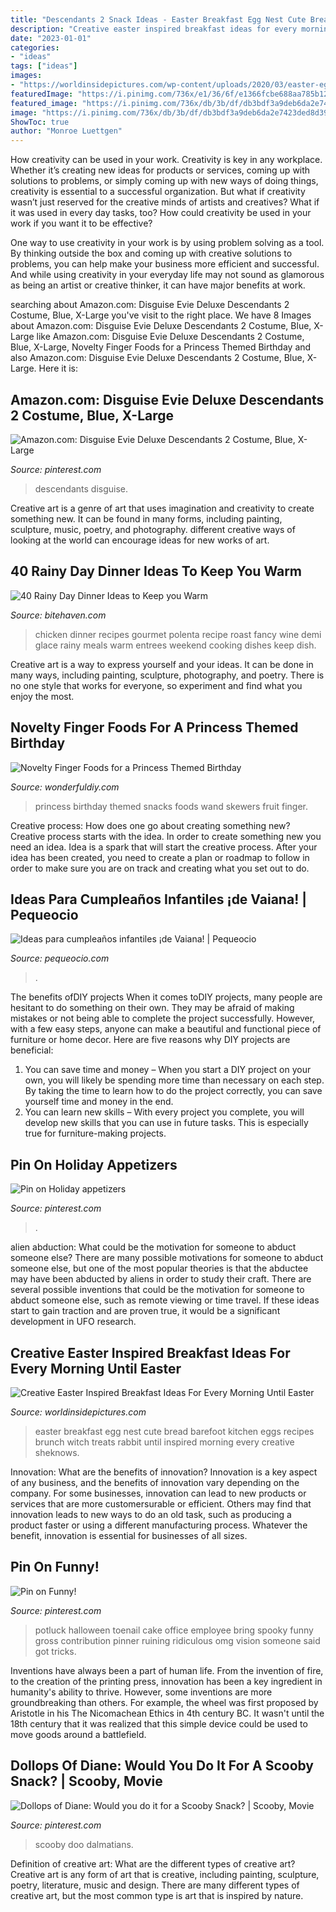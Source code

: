 ```yaml
---
title: "Descendants 2 Snack Ideas - Easter Breakfast Egg Nest Cute Bread Barefoot Kitchen Eggs Recipes Brunch Witch Treats Rabbit Until Inspired Morning Every Creative Sheknows"
description: "Creative easter inspired breakfast ideas for every morning until easter"
date: "2023-01-01"
categories:
- "ideas"
tags: ["ideas"]
images:
- "https://worldinsidepictures.com/wp-content/uploads/2020/03/easter-egg-in-a-basket.jpg"
featuredImage: "https://i.pinimg.com/736x/e1/36/6f/e1366fcbe688aa785b120e9323c30e83.jpg"
featured_image: "https://i.pinimg.com/736x/db/3b/df/db3bdf3a9deb6da2e7423ded8d39a99a.jpg"
image: "https://i.pinimg.com/736x/db/3b/df/db3bdf3a9deb6da2e7423ded8d39a99a.jpg"
ShowToc: true
author: "Monroe Luettgen"
---
```



How creativity can be used in your work.
Creativity is key in any workplace. Whether it’s creating new ideas for products or services, coming up with solutions to problems, or simply coming up with new ways of doing things, creativity is essential to a successful organization.
But what if creativity wasn’t just reserved for the creative minds of artists and creatives? What if it was used in every day tasks, too? How could creativity be used in your work if you want it to be effective?

One way to use creativity in your work is by using problem solving as a tool. By thinking outside the box and coming up with creative solutions to problems, you can help make your business more efficient and successful. And while using creativity in your everyday life may not sound as glamorous as being an artist or creative thinker, it can have major benefits at work.

	

		
searching about Amazon.com: Disguise Evie Deluxe Descendants 2 Costume, Blue, X-Large you've visit to the right place. We have 8 Images about Amazon.com: Disguise Evie Deluxe Descendants 2 Costume, Blue, X-Large like Amazon.com: Disguise Evie Deluxe Descendants 2 Costume, Blue, X-Large, Novelty Finger Foods for a Princess Themed Birthday and also Amazon.com: Disguise Evie Deluxe Descendants 2 Costume, Blue, X-Large. Here it is:
		
    
## Amazon.com: Disguise Evie Deluxe Descendants 2 Costume, Blue, X-Large

<img loading=lazy src="https://i.pinimg.com/736x/db/3b/df/db3bdf3a9deb6da2e7423ded8d39a99a.jpg" onerror="this.onerror=null;this.src='https://tse3.mm.bing.net/th?id=OIP.qV0guNgv0k-UPGZxjvmmaAHaNC&amp;pid=15.1';" alt="Amazon.com: Disguise Evie Deluxe Descendants 2 Costume, Blue, X-Large">

_Source: pinterest.com_

>descendants disguise. 

	

Creative art is a genre of art that uses imagination and creativity to create something new. It can be found in many forms, including painting, sculpture, music, poetry, and photography. different creative ways of looking at the world can encourage ideas for new works of art.

    
## 40 Rainy Day Dinner Ideas To Keep You Warm

<img loading=lazy src="http://bitehaven.com/wp-content/uploads/2017/02/4-rainy-day-dinner-ideas.jpg" onerror="this.onerror=null;this.src='https://tse3.mm.bing.net/th?id=OIP.PI0PgG55WhiYqaLhYhJinAHaLW&amp;pid=15.1';" alt="40 Rainy Day Dinner Ideas to Keep you Warm">

_Source: bitehaven.com_

>chicken dinner recipes gourmet polenta recipe roast fancy wine demi glace rainy meals warm entrees weekend cooking dishes keep dish. 

	

Creative art is a way to express yourself and your ideas. It can be done in many ways, including painting, sculpture, photography, and poetry. There is no one style that works for everyone, so experiment and find what you enjoy the most.

    
## Novelty Finger Foods For A Princess Themed Birthday

<img loading=lazy src="https://cdn.wonderfuldiy.com/wp-content/uploads/2016/04/Princess-wand-fruit-skewers.jpg" onerror="this.onerror=null;this.src='https://tse2.mm.bing.net/th?id=OIP.vdPaERcT8BOP_74izbUR9AHaLH&amp;pid=15.1';" alt="Novelty Finger Foods for a Princess Themed Birthday">

_Source: wonderfuldiy.com_

>princess birthday themed snacks foods wand skewers fruit finger. 

	

Creative process: How does one go about creating something new?
Creative process starts with the idea. In order to create something new you need an idea. Idea is a spark that will start the creative process. After your idea has been created, you need to create a plan or roadmap to follow in order to make sure you are on track and creating what you set out to do.

    
## Ideas Para Cumpleaños Infantiles ¡de Vaiana! | Pequeocio

<img loading=lazy src="https://www.pequeocio.com/wp-content/uploads/2017/01/cumpleanos-infantiles-vaiana-6.jpg" onerror="this.onerror=null;this.src='https://tse1.mm.bing.net/th?id=OIP.lEJ7uC0Y9_Om7iVkK8afqwHaLH&amp;pid=15.1';" alt="Ideas para cumpleaños infantiles ¡de Vaiana! | Pequeocio">

_Source: pequeocio.com_

>. 

	

The benefits ofDIY projects
When it comes toDIY projects, many people are hesitant to do something on their own. They may be afraid of making mistakes or not being able to complete the project successfully. However, with a few easy steps, anyone can make a beautiful and functional piece of furniture or home decor. Here are five reasons why DIY projects are beneficial: 
1. You can save time and money – When you start a DIY project on your own, you will likely be spending more time than necessary on each step. By taking the time to learn how to do the project correctly, you can save yourself time and money in the end. 
2. You can learn new skills – With every project you complete, you will develop new skills that you can use in future tasks. This is especially true for furniture-making projects.

    
## Pin On Holiday Appetizers

<img loading=lazy src="https://i.pinimg.com/736x/e1/36/6f/e1366fcbe688aa785b120e9323c30e83.jpg" onerror="this.onerror=null;this.src='https://tse3.mm.bing.net/th?id=OIP.HL53luPity_xvS3pzXEmFQHaLH&amp;pid=15.1';" alt="Pin on Holiday appetizers">

_Source: pinterest.com_

>. 

	

alien abduction: What could be the motivation for someone to abduct someone else?
There are many possible motivations for someone to abduct someone else, but one of the most popular theories is that the abductee may have been abducted by aliens in order to study their craft. There are several possible inventions that could be the motivation for someone to abduct someone else, such as remote viewing or time travel. If these ideas start to gain traction and are proven true, it would be a significant development in UFO research.

    
## Creative Easter Inspired Breakfast Ideas For Every Morning Until Easter

<img loading=lazy src="https://worldinsidepictures.com/wp-content/uploads/2020/03/easter-egg-in-a-basket.jpg" onerror="this.onerror=null;this.src='https://tse2.mm.bing.net/th?id=OIP.ZsGyM47iqz_ERQUk62E-mwAAAA&amp;pid=15.1';" alt="Creative Easter Inspired Breakfast Ideas For Every Morning Until Easter">

_Source: worldinsidepictures.com_

>easter breakfast egg nest cute bread barefoot kitchen eggs recipes brunch witch treats rabbit until inspired morning every creative sheknows. 

	

Innovation: What are the benefits of innovation?
Innovation is a key aspect of any business, and the benefits of innovation vary depending on the company. For some businesses, innovation can lead to new products or services that are more customersurable or efficient. Others may find that innovation leads to new ways to do an old task, such as producing a product faster or using a different manufacturing process. Whatever the benefit, innovation is essential for businesses of all sizes.

    
## Pin On Funny!

<img loading=lazy src="https://i.pinimg.com/736x/55/fa/85/55fa851f3b251155b7d0040c3238315a--office-potluck-work-potluck.jpg" onerror="this.onerror=null;this.src='https://tse2.mm.bing.net/th?id=OIP.-F3fIVW9rnncO-Eqw3-2swHaJ4&amp;pid=15.1';" alt="Pin on Funny!">

_Source: pinterest.com_

>potluck halloween toenail cake office employee bring spooky funny gross contribution pinner ruining ridiculous omg vision someone said got tricks. 

	

Inventions have always been a part of human life. From the invention of fire, to the creation of the printing press, innovation has been a key ingredient in humanity's ability to thrive. However, some inventions are more groundbreaking than others. For example, the wheel was first proposed by Aristotle in his The Nicomachean Ethics in 4th century BC. It wasn't until the 18th century that it was realized that this simple device could be used to move goods around a battlefield.

    
## Dollops Of Diane: Would You Do It For A Scooby Snack? | Scooby, Movie

<img loading=lazy src="https://i.pinimg.com/736x/11/5b/d2/115bd2b54d681395f35392f246bf4629--scooby-snacks-you-do-it.jpg" onerror="this.onerror=null;this.src='https://tse2.mm.bing.net/th?id=OIP.msW_yIvJmrDGgya1D8yd8wHaJ3&amp;pid=15.1';" alt="Dollops of Diane: Would you do it for a Scooby Snack? | Scooby, Movie">

_Source: pinterest.com_

>scooby doo dalmatians. 

	

Definition of creative art: What are the different types of creative art?
Creative art is any form of art that is creative, including painting, sculpture, poetry, literature, music and design. There are many different types of creative art, but the most common type is art that is inspired by nature.

